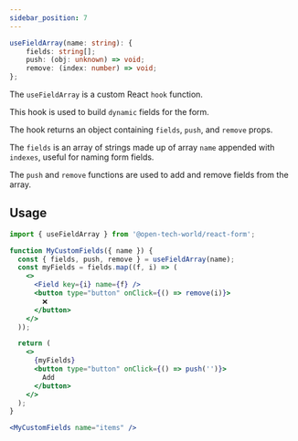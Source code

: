 ```yaml
---
sidebar_position: 7
---
```


```ts
useFieldArray(name: string): {
    fields: string[];
    push: (obj: unknown) => void;
    remove: (index: number) => void;
};
```

The `useFieldArray` is a custom React `hook` function.

This hook is used to build `dynamic` fields for the form.

The hook returns an object containing `fields`, `push`, and `remove` props.

The `fields` is an array of strings made up of array `name` appended with `indexes`, useful for naming form fields.

The `push` and `remove` functions are used to add and remove fields from the array.

## Usage

```jsx
import { useFieldArray } from '@open-tech-world/react-form';

function MyCustomFields({ name }) {
  const { fields, push, remove } = useFieldArray(name);
  const myFields = fields.map((f, i) => (
    <>
      <Field key={i} name={f} />
      <button type="button" onClick={() => remove(i)}>
        ❌
      </button>
    </>
  ));

  return (
    <>
      {myFields}
      <button type="button" onClick={() => push('')}>
        Add
      </button>
    </>
  );
}

<MyCustomFields name="items" />
```
